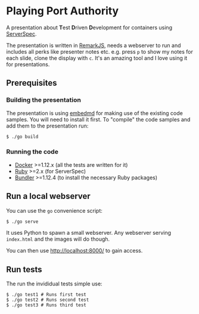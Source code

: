 # Playing Port Authority

A presentation about **T**est **D**riven **D**evelopment for containers using [ServerSpec](http://serverspec.org/).

The presentation is written in [RemarkJS](http://remarkjs.com), needs a webserver to run and includes all perks like presenter notes etc. e.g. press `p` to show my notes for each slide, clone the display with `c`. It's an amazing tool and I love using it for presentations.

## Prerequisites

### Building the presentation

The presentation is using [embedmd](https://github.com/campoy/embedmd) for making use of the existing code samples. You will need to install it first.
To "compile" the code samples and add them to the presentation run:

```sh
$ ./go build
```

### Running the code

- [Docker](https://docker.com) >=1.12.x (all the tests are written for it)
- [Ruby](https://ruby-lang.org) >=2.x (for ServerSpec)
- [Bundler](https://bundler.io) >=1.12.4 (to install the necessary Ruby packages)

## Run a local webserver

You can use the `go` convenience script:

```sh
$ ./go serve
```
It uses Python to spawn a small webserver. Any webserver serving `index.html` and the images will do though.

You can then use [http://localhost:8000/](http://localhost:8000/) to gain access.

## Run tests

The run the invididual tests simple use:

```
$ ./go test1 # Runs first test
$ ./go test2 # Runs second test
$ ./go test3 # Runs third test
```
